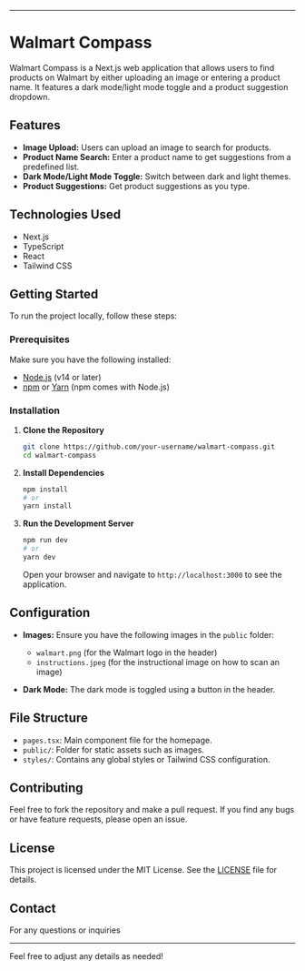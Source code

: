 
---

# Walmart Compass

Walmart Compass is a Next.js web application that allows users to find products on Walmart by either uploading an image or entering a product name. It features a dark mode/light mode toggle and a product suggestion dropdown.

## Features

- **Image Upload:** Users can upload an image to search for products.
- **Product Name Search:** Enter a product name to get suggestions from a predefined list.
- **Dark Mode/Light Mode Toggle:** Switch between dark and light themes.
- **Product Suggestions:** Get product suggestions as you type.

## Technologies Used

- Next.js
- TypeScript
- React
- Tailwind CSS

## Getting Started

To run the project locally, follow these steps:

### Prerequisites

Make sure you have the following installed:
- [Node.js](https://nodejs.org/) (v14 or later)
- [npm](https://www.npmjs.com/) or [Yarn](https://yarnpkg.com/) (npm comes with Node.js)

### Installation

1. **Clone the Repository**

   ```bash
   git clone https://github.com/your-username/walmart-compass.git
   cd walmart-compass
   ```

2. **Install Dependencies**

   ```bash
   npm install
   # or
   yarn install
   ```

3. **Run the Development Server**

   ```bash
   npm run dev
   # or
   yarn dev
   ```

   Open your browser and navigate to `http://localhost:3000` to see the application.

## Configuration

- **Images:** Ensure you have the following images in the `public` folder:
  - `walmart.png` (for the Walmart logo in the header)
  - `instructions.jpeg` (for the instructional image on how to scan an image)

- **Dark Mode:** The dark mode is toggled using a button in the header.

## File Structure

- `pages.tsx`: Main component file for the homepage.
- `public/`: Folder for static assets such as images.
- `styles/`: Contains any global styles or Tailwind CSS configuration.

## Contributing

Feel free to fork the repository and make a pull request. If you find any bugs or have feature requests, please open an issue.

## License

This project is licensed under the MIT License. See the [LICENSE](LICENSE) file for details.

## Contact

For any questions or inquiries

---

Feel free to adjust any details as needed!
